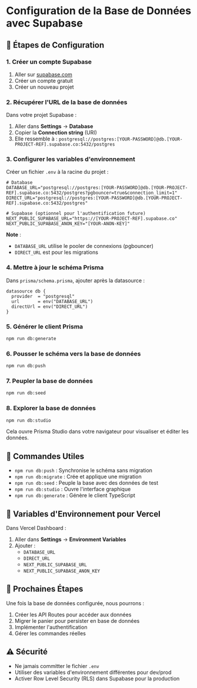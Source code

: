 # Configuration de la Base de Données avec Supabase

## 🚀 Étapes de Configuration

### 1. Créer un compte Supabase

1. Aller sur [supabase.com](https://supabase.com)
2. Créer un compte gratuit
3. Créer un nouveau projet

### 2. Récupérer l'URL de la base de données

Dans votre projet Supabase :
1. Aller dans **Settings** → **Database**
2. Copier la **Connection string** (URI)
3. Elle ressemble à : `postgresql://postgres:[YOUR-PASSWORD]@db.[YOUR-PROJECT-REF].supabase.co:5432/postgres`

### 3. Configurer les variables d'environnement

Créer un fichier `.env` à la racine du projet :

```env
# Database
DATABASE_URL="postgresql://postgres:[YOUR-PASSWORD]@db.[YOUR-PROJECT-REF].supabase.co:5432/postgres?pgbouncer=true&connection_limit=1"
DIRECT_URL="postgresql://postgres:[YOUR-PASSWORD]@db.[YOUR-PROJECT-REF].supabase.co:5432/postgres"

# Supabase (optionnel pour l'authentification future)
NEXT_PUBLIC_SUPABASE_URL="https://[YOUR-PROJECT-REF].supabase.co"
NEXT_PUBLIC_SUPABASE_ANON_KEY="[YOUR-ANON-KEY]"
```

**Note** : 
- `DATABASE_URL` utilise le pooler de connexions (pgbouncer)
- `DIRECT_URL` est pour les migrations

### 4. Mettre à jour le schéma Prisma

Dans `prisma/schema.prisma`, ajouter après la datasource :

```prisma
datasource db {
  provider  = "postgresql"
  url       = env("DATABASE_URL")
  directUrl = env("DIRECT_URL")
}
```

### 5. Générer le client Prisma

```bash
npm run db:generate
```

### 6. Pousser le schéma vers la base de données

```bash
npm run db:push
```

### 7. Peupler la base de données

```bash
npm run db:seed
```

### 8. Explorer la base de données

```bash
npm run db:studio
```

Cela ouvre Prisma Studio dans votre navigateur pour visualiser et éditer les données.

## 🔧 Commandes Utiles

- `npm run db:push` : Synchronise le schéma sans migration
- `npm run db:migrate` : Crée et applique une migration
- `npm run db:seed` : Peuple la base avec des données de test
- `npm run db:studio` : Ouvre l'interface graphique
- `npm run db:generate` : Génère le client TypeScript

## 📝 Variables d'Environnement pour Vercel

Dans Vercel Dashboard :
1. Aller dans **Settings** → **Environment Variables**
2. Ajouter :
   - `DATABASE_URL`
   - `DIRECT_URL`
   - `NEXT_PUBLIC_SUPABASE_URL`
   - `NEXT_PUBLIC_SUPABASE_ANON_KEY`

## 🎯 Prochaines Étapes

Une fois la base de données configurée, nous pourrons :
1. Créer les API Routes pour accéder aux données
2. Migrer le panier pour persister en base de données
3. Implémenter l'authentification
4. Gérer les commandes réelles

## ⚠️ Sécurité

- Ne jamais committer le fichier `.env`
- Utiliser des variables d'environnement différentes pour dev/prod
- Activer Row Level Security (RLS) dans Supabase pour la production